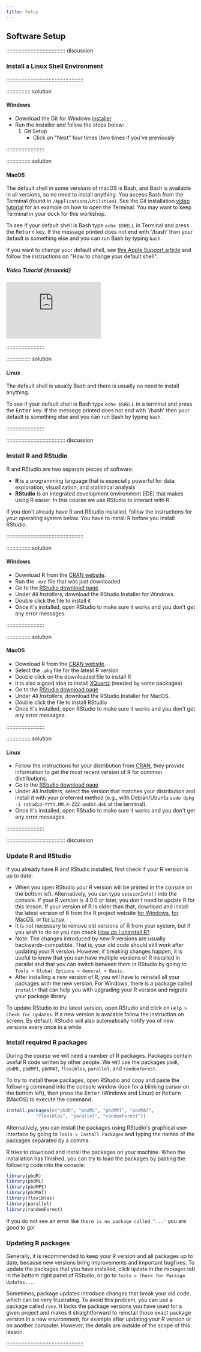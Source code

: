 ```yaml
---
title: Setup
---
```


<!--
FIXME: Setup instructions live in this document. Please specify the tools and
the data sets the Learner needs to have installed.

## Data Sets

FIXME: place any data you want learners to use in `episodes/data` and then use
       a relative link ( [data zip file](data/lesson-data.zip) ) to provide a
       link to it, replacing the example.com link.

Download the [data zip file](https://example.com/FIXME) and unzip it to your Desktop
-->

## Software Setup

::::::::::::::::::::::::::::::::::::::: discussion

### Install a Linux Shell Environment

:::::::::::::::::::::::::::::::::::::::::::::::::::


:::::::::::::::: solution

#### Windows

- Download the Git for Windows [installer](https://gitforwindows.org/)
- Run the installer and follow the steps below:
	1. Git Setup
		+ Click on "Next" four times (two times if you've previously

:::::::::::::::::::::::::


:::::::::::::::: solution

#### MacOS


The default shell in some versions of macOS is Bash, and
Bash is available in all versions, so no need to install anything.
You access Bash from the Terminal (found in `/Applications/Utilities`).
See the Git installation [video tutorial](#macvid)
for an example on how to open the Terminal.
You may want to keep Terminal in your dock for this workshop.
            
To see if your default shell is Bash type `echo $SHELL`
in Terminal and press the <kbd>Return</kbd> key. If the message
printed does not end with '/bash' then your default is something
else and you can run Bash by typing `bash`.

If you want to change your default shell, see
[this Apple Support article](https://support.apple.com/en-au/HT208050)
and follow the instructions on "How to change your default shell".
        
##### Video Tutorial {#macvid}

<div>
<iframe type="text/html" style="width:50%;" frameborder="0" allow="accelerometer; autoplay; encrypted-media; gyroscope; picture-in-picture" src="https://www.youtube-nocookie.com/embed/9LQhwETCdwY?modestbra
nding=1&playsinline=1&iv_load_policy=3&rel=0"></iframe>
</div>

:::::::::::::::::::::::::


:::::::::::::::: solution

#### Linux

The default shell is usually Bash and there is usually no need to
install anything.
          
To see if your default shell is Bash type `echo $SHELL` in
a terminal and press the <kbd>Enter</kbd> key. If the message printed
does not end with '/bash' then your default is something else and you
can run Bash by typing `bash`.


:::::::::::::::::::::::::


::::::::::::::::::::::::::::::::::::::: discussion

### Install R and RStudio

R and RStudio are two separate pieces of software:

- **R** is a programming language that is especially powerful for data
  exploration, visualization, and statistical analysis
- **RStudio** is an integrated development environment (IDE) that makes using
  R easier. In this course we use RStudio to interact with R.

If you don't already have R and RStudio installed, follow the instructions for
your operating system below. You have to install R before you install RStudio.

:::::::::::::::::::::::::::::::::::::::::::::::::::

:::::::::::::::: solution

#### Windows

- Download R from the
  [CRAN website](https://cran.r-project.org/bin/windows/base/release.htm).
- Run the `.exe` file that was just downloaded
- Go to the [RStudio download page](https://www.rstudio.com/products/rstudio/download/#download)
- Under *All Installers*, download the RStudio Installer for Windows.
- Double click the file to install it
- Once it's installed, open RStudio to make sure it works and you don't get any
  error messages.

:::::::::::::::::::::::::


:::::::::::::::: solution

#### MacOS

- Download R from
  the [CRAN website](https://cran.r-project.org/bin/macosx/).
- Select the `.pkg` file for the latest R version
- Double click on the downloaded file to install R
- It is also a good idea to install [XQuartz](https://www.xquartz.org/) (needed
  by some packages)
- Go to the [RStudio download page](https://www.rstudio.com/products/rstudio/download/#download)
- Under *All Installers*, download the RStudio Installer for MacOS.
- Double click the file to install RStudio
- Once it's installed, open RStudio to make sure it works and you don't get any
  error messages.

:::::::::::::::::::::::::


:::::::::::::::: solution

#### Linux

- Follow the instructions for your distribution
  from [CRAN](https://cloud.r-project.org/bin/linux), they provide information
  to get the most recent version of R for common distributions.
- Go to the
  [RStudio download page](https://www.rstudio.com/products/rstudio/download/#download)
- Under *All Installers*, select the version that matches your distribution and
  install it with your preferred method
  (e.g., with Debian/Ubuntu `sudo dpkg -i rstudio-YYYY.MM.X-ZZZ-amd64.deb` at the terminal).
- Once it's installed, open RStudio to make sure it works and you don't get any
  error messages.

:::::::::::::::::::::::::

::::::::::::::::::::::::::::::::::::::: discussion

### Update R and RStudio

If you already have R and RStudio installed, first check if your R version is
up to date:

- When you open RStudio your R version will be printed in the console on
  the bottom left. Alternatively, you can type `sessionInfo()` into the console.
  If your R version is 4.0.0 or later, you don't need to update R for this
  lesson. If your version of R is older than that, download and install the
  latest version of R from the R project website
  [for Windows](https://cran.r-project.org/bin/windows/base/),
  [for MacOS](https://cran.r-project.org/bin/macosx/),
  or [for Linux](https://cran.r-project.org/bin/linux/)
- It is not necessary to remove old versions of R from your system,
  but if you wish to do so you can check
  [How do I uninstall R?](https://cran.r-project.org/bin/windows/base/rw-FAQ.html#How-do-I-UNinstall-R_003f)
- Note: The changes introduced by new R versions are usually backwards-compatible.
  That is, your old code should still work after updating your R version.
  However, if breaking changes happen, it is useful to know that you can have
  multiple versions of R installed in parallel and that you can switch between
  them in RStudio by going to `Tools > Global Options > General > Basic`.
- After installing a new version of R, you will have to reinstall all your packages
  with the new version. For Windows, there is a package called `installr` that can
  help you with upgrading your R version and migrate your package library.

To update RStudio to the latest version, open RStudio and click on
`Help > Check for Updates`. If a new version is available follow the
instruction on screen. By default, RStudio will also automatically notify you
of new versions every once in a while.

### Install required R packages

During the course we will need a number of R packages. Packages contain useful
R code written by other people. We will use the packages
`pbdR`, `pbdML`, `pbdMPI`, `pbdMAT`, `flexiblas`, `parallel`, and `randomForest`.

To try to install these packages, open RStudio and copy and paste the following
command into the console window (look for a blinking cursor on the bottom left),
then press the <kbd>Enter</kbd> (Windows and Linux) or <kbd>Return</kbd> (MacOS)
to execute the command.


```r
install.packages(c("pbdR", "pbdML", "pbdMPI", "pbdMAT",
		   "flexiblas", "parallel", "randomForest"))
```

Alternatively, you can install the packages using RStudio's graphical user
interface by going to `Tools > Install Packages` and typing the names of the
packages separated by a comma.

R tries to download and install the packages on your machine.
When the installation has finished, you can try to load the
packages by pasting the following code into the console:


```r
library(pbdR)
library(pbdML)
library(pbdMPI)
library(pbdMAT)
library(flexiblas)
library(parallel)
library(randomForest)
```

If you do not see an error like `there is no package called ‘...'` you are good
to go!

### Updating R packages

Generally, it is recommended to keep your R version and all packages
up to date, because new versions bring improvements and important bugfixes.
To update the packages that you have installed, click `Update` in the
`Packages` tab in the bottom right panel of RStudio, or go to
`Tools > Check for Package Updates...`.

Sometimes, package updates introduce changes that break your old code,
which can be very frustrating. To avoid this problem, you can use a package
called `renv`. It locks the package versions you have used for a given project
and makes it straightforward to reinstall those exact package version in a
new environment, for example after updating your R version or on another
computer. However, the details are outside of the scope of this lesson.

:::::::::::::::::::::::::::::::::::::::::::::::::::
